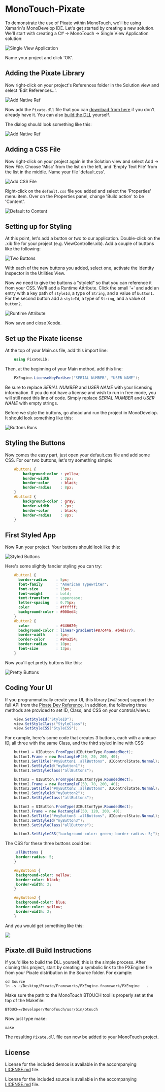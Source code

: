 MonoTouch-Pixate
================

To demonstrate the use of Pixate within MonoTouch, we'll be using Xamarin's MonoDevelop IDE. Let's get started by creating a new solution. We'll start with creating a C# -> MonoTouch -> Single View Application solution:

![Single View Application](https://raw.github.com/Pixate/MonoTouch-Pixate/master/Screenshots/single_view_application.png)

Name your project and click 'OK'.

## Adding the Pixate Library

Now right-click on your project's References folder in the Solution view and select 'Edit References...'.

![Add Native Ref](https://raw.github.com/Pixate/MonoTouch-Pixate/master/Screenshots/edit_reference.png)

Now add the `Pixate.dll` file that you can [download from here](http://www.pixate.com/prerelease/engine/ios/PixateDLL-1.0RC3.zip) if you don't already have it.  You can also [build the DLL](#pixatedll-build-instructions) yourself.

The dialog should look something like this:

![Add Native Ref](https://raw.github.com/Pixate/MonoTouch-Pixate/master/Screenshots/add_pixate_dll.png)

## Adding a CSS File

Now right-click on your project again in the Solution view and select Add -> New File. Choose 'Misc' from the list on the left, and 'Empty Text File' from the list in the middle. Name your file 'default.css'.

![Add CSS File](https://raw.github.com/Pixate/MonoTouch-Pixate/master/Screenshots/add_css_file.png)

Right-click on the `default.css` file you added and select the 'Properties' menu item. Over on the Properties panel, change 'Build action' to be 'Content'.

![Default to Content](https://raw.github.com/Pixate/MonoTouch-Pixate/master/Screenshots/default_to_content.png)

## Setting up for Styling

At this point, let's add a button or two to our application. Double-click on the .xib file for your project (e.g. <ProjectName>ViewController.xib). Add a couple of buttons like the following:

![Two Buttons](https://raw.github.com/Pixate/MonoTouch-Pixate/master/Screenshots/two_buttons.png)

With each of the new buttons you added, select one, activate the Identity Inspector in the Utilities View.

Now we need to give the buttons a "styleId" so that you can reference it from your CSS. We'll add a Runtime Attribute. Click the small '+' and add an entry with a key path of `styleId`, a type of `String`, and a value of `button1`. For the second button add a `styleId`, a type of `String`, and a value of `button2`.

![Runtime Attribute](https://raw.github.com/Pixate/MonoTouch-Pixate/master/Screenshots/styleId.png)

Now save and close Xcode.

## Set up the Pixate license

At the top of your Main.cs file, add this import line:

```csharp
	using PixateLib;
```

Then, at the beginning of your Main method, add this line:

```csharp
	PXEngine.LicenseKeyForUser("SERIAL NUMBER", "USER NAME");
```

Be sure to replace *SERIAL NUMBER* and *USER NAME* with your licensing information. If you do not have a license and wish to run in free mode, you will still need this line of code. Simply replace *SERIAL NUMBER* and *USER NAME* with empty strings.

Before we style the buttons, go ahead and run the project in MonoDevelop. It should look something like this:

![Buttons Runs](https://raw.github.com/Pixate/MonoTouch-Pixate/master/Screenshots/buttons_run.png)

## Styling the Buttons

Now comes the easy part, just open your default.css file and add some CSS. For our two buttons, let's try something simple:

```css
	#button1 {
		background-color : yellow;
		border-width     : 2px;
		border-color     : black;
		border-radius    : 8px;
	}
	#button2 {
		background-color : gray;
		border-width     : 2px;
		border-color     : black;
		border-radius    : 8px;
	}
```

## First Styled App

Now Run your project. Your buttons should look like this:

![Styled Buttons](https://raw.github.com/Pixate/MonoTouch-Pixate/master/Screenshots/styled_buttons.png)

Here's some slightly fancier styling you can try:

```css
	#button1 {
	  border-radius    : 5px;
	  font-family      : "American Typewriter";
	  font-size        : 13px;
	  font-weight      : bold;
	  text-transform   : uppercase;
	  letter-spacing   : 0.75px;
	  color            : #ffffff;
	  background-color : #008ed4;
	}
	#button2 {
	  color            : #446620;
	  background-color : linear-gradient(#87c44a, #b4da77);
	  border-width     : 1px;
	  border-color     : #84a254;
	  border-radius    : 10px;
	  font-size        : 13px;
	}
```

Now you'll get pretty buttons like this:

![Pretty Buttons](https://raw.github.com/Pixate/MonoTouch-Pixate/master/Screenshots/pretty_buttons.png)

Coding Your UI
--------------

If you programmatically create your UI, this library [*will soon*] support the full API from the [Pixate Dev Reference](http://www.pixate.com/documentation.html). In addition, the following three methods are provided to set ID, Class, and CSS on your controls/views:

```csharp
	view.SetStyleId("StyleID");
	view.SetStyleClass("StyleClass");
	view.SetStyleCSS("StyleCSS");
```

For example, here's some code that creates 3 buttons, each with a unique ID, all three with the same Class, and the third styled inline with CSS:

```csharp
	button1 = UIButton.FromType(UIButtonType.RoundedRect);
	button1.Frame = new RectangleF(50, 20, 200, 40);
	button1.SetTitle("#myButton1 .allButtons", UIControlState.Normal);
	button1.SetStyleId("myButton1");
	button1.SetStyleClass("allButtons");

	button2 = UIButton.FromType(UIButtonType.RoundedRect);
	button2.Frame = new RectangleF(50, 70, 200, 40);
	button2.SetTitle("#myButton2 .allButtons", UIControlState.Normal);
	button2.SetStyleId("myButton2");
	button2.SetStyleClass("allButtons");

	button3 = UIButton.FromType(UIButtonType.RoundedRect);
	button3.Frame = new RectangleF(50, 120, 200, 40);
	button3.SetTitle("#myButton3 .allButtons", UIControlState.Normal);
	button3.SetStyleId("myButton3");
	button3.SetStyleClass("allButtons");

	button3.SetStyleCSS("background-color: green; border-radius: 5;");
```

The CSS for these three buttons could be:

```css
	.allButtons {
	 border-radius: 5;
	}

	#myButton1 {
	 background-color: yellow;
	 border-color: black;
	 border-width: 2;
	}

	#myButton2 {
	 background-color: blue;
	 border-color: yellow;
	 border-width: 2;
	}

```

And you would get something like this:

![](https://raw.github.com/Pixate/MonoTouch-Pixate/master/Screenshots/monotouch-sample1.png)

## Pixate.dll Build Instructions

If you'd like to build the DLL yourself, this is the simple process.
After cloning this project, start by creating a symbolic link to the PXEngine file from your Pixate distribution in the Source folder. For example:

    cd Source
	ln -s ~/Desktop/Pixate/Frameworks/PXEngine.framework/PXEngine   .

Make sure the path to the MonoTouch BTOUCH tool is properly set at the top of the Makefile:

	BTOUCH=/Developer/MonoTouch/usr/bin/btouch

Now just type make:

	make

The resulting `Pixate.dll` file can now be added to your MonoTouch project.

## License

License for the included demos is available in the accompanying [LICENSE.md](https://github.com/Pixate/MonoTouch-Pixate/blob/master/Demos/LICENSE.md) file.

License for the included source is available in the accompanying [LICENSE.md](https://github.com/Pixate/MonoTouch-Pixate/blob/master/Source/LICENSE.md) file.
